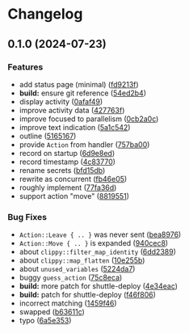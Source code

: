 # Changelog

## 0.1.0 (2024-07-23)


### Features

* add status page (minimal) ([fd9213f](https://github.com/nanai10a/meufchrer/commit/fd9213fd548714fda31dfa510b6f1fb5fe748c38))
* **build:** ensure git reference ([54ed2b4](https://github.com/nanai10a/meufchrer/commit/54ed2b4838b36f8da469ed04e1ddc9009b43f1ed))
* display activity ([0afaf49](https://github.com/nanai10a/meufchrer/commit/0afaf4901a231532124b4d5327eeeaf1b87cda17))
* improve activity data ([427763f](https://github.com/nanai10a/meufchrer/commit/427763f92ff4160f7b64a9c6f1485554e0b57961))
* improve focused to parallelism ([0cb2a0c](https://github.com/nanai10a/meufchrer/commit/0cb2a0c1b7d1e974d9b51cfb5fc86312b8d4ed39))
* improve text indication ([5a1c542](https://github.com/nanai10a/meufchrer/commit/5a1c54217d723210774fd8b231a25154e49cb487))
* outline ([5165167](https://github.com/nanai10a/meufchrer/commit/5165167efd43f10c6b0f694471ae87258e6b7348))
* provide `Action` from handler ([757ba00](https://github.com/nanai10a/meufchrer/commit/757ba00dd6c4f8a603623d1b70b1436ee142fb03))
* record on startup ([6d9e8ed](https://github.com/nanai10a/meufchrer/commit/6d9e8ed6c0979c1c5e4610259dc60a8cdf9bb98d))
* record timestamp ([4c83770](https://github.com/nanai10a/meufchrer/commit/4c837701642bc00d3daa93813fa98c9345e9e741))
* rename secrets ([bfd15db](https://github.com/nanai10a/meufchrer/commit/bfd15dba65073b89bdbe8afee312d42692d49753))
* rewrite as concurrent ([fb46e05](https://github.com/nanai10a/meufchrer/commit/fb46e05588fea233a7bcf70a1cd5a4edf8b1cbd8))
* roughly implement ([77fa36d](https://github.com/nanai10a/meufchrer/commit/77fa36df0b1c98c7d35672bf84381b0aabc01130))
* support action "move" ([8819551](https://github.com/nanai10a/meufchrer/commit/8819551612a967e21ae607d9f09f292972b3f34a))


### Bug Fixes

* `Action::Leave { .. }` was never sent ([bea8976](https://github.com/nanai10a/meufchrer/commit/bea897631c0b0725761f3f98a6b35f990f3a9d9d))
* `Action::Move { .. }` is expanded ([940cec8](https://github.com/nanai10a/meufchrer/commit/940cec8a70849b8748f6395043ba21f390744665))
* about `clippy::filter_map_identity` ([6dd2389](https://github.com/nanai10a/meufchrer/commit/6dd2389c8dfcd00e001847843d3a2b767cf4ae42))
* about `clippy::map_flatten` ([10e255b](https://github.com/nanai10a/meufchrer/commit/10e255b8bffb1d330552a259ce7d5da49f2b7dc8))
* about `unused_variables` ([5224da7](https://github.com/nanai10a/meufchrer/commit/5224da779aca6c4eb3937bb695cea5f30b639d16))
* buggy `guess_action` ([75c8eca](https://github.com/nanai10a/meufchrer/commit/75c8eca6e8177433708142f843a77420bcc22461))
* **build:** more patch for shuttle-deploy ([4e34eac](https://github.com/nanai10a/meufchrer/commit/4e34eacfd30c4dc9906778ce6bd74e24382797d6))
* **build:** patch for shuttle-deploy ([f46f806](https://github.com/nanai10a/meufchrer/commit/f46f8061dd3fc7cd67ffac8b8b759dd2edfd808e))
* incorrect matching ([1459f46](https://github.com/nanai10a/meufchrer/commit/1459f46a7f287ba974aae87cc5b9246b4454f231))
* swapped ([b63611c](https://github.com/nanai10a/meufchrer/commit/b63611cab8c4b1e1ac98d27c1b895e1d0d3620cd))
* typo ([6a5e353](https://github.com/nanai10a/meufchrer/commit/6a5e353c3955f4254ab0bfd51121c626c5c31125))
